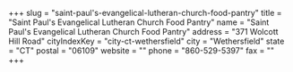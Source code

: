 +++
slug = "saint-paul's-evangelical-lutheran-church-food-pantry"
title = "Saint Paul's Evangelical Lutheran Church Food Pantry"
name = "Saint Paul's Evangelical Lutheran Church Food Pantry"
address = "371 Wolcott Hill Road"
cityIndexKey = "city-ct-wethersfield"
city = "Wethersfield"
state = "CT"
postal = "06109"
website = ""
phone = "860-529-5397"
fax = ""
+++
